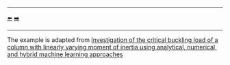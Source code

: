 ***
[⬅️](../025/README.md "Previous example")
[➡️](../027/README.md "Next example")
***

The example is adapted from [Investigation of the critical buckling load of a column with linearly varying moment of inertia using analytical, numerical, and hybrid machine learning approaches](https://doi.org/10.1177/03093247251337987)
